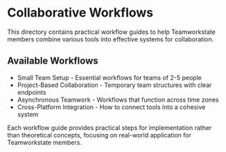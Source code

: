 # Collaborative Workflows

This directory contains practical workflow guides to help Teamworkstate members combine various tools into effective systems for collaboration.

## Available Workflows

- Small Team Setup - Essential workflows for teams of 2-5 people
- Project-Based Collaboration - Temporary team structures with clear endpoints
- Asynchronous Teamwork - Workflows that function across time zones
- Cross-Platform Integration - How to connect tools into a cohesive system

Each workflow guide provides practical steps for implementation rather than theoretical concepts, focusing on real-world application for Teamworkstate members.
